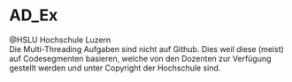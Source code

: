 # AD_Ex
@HSLU Hochschule Luzern<br />
Die Multi-Threading Aufgaben sind nicht auf Github. Dies weil diese (meist) auf Codesegmenten basieren, welche von den Dozenten zur Verfügung gestellt werden und unter Copyright der Hochschule sind.
